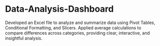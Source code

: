 # Data-Analysis-Dashboard
Developed an Excel file to analyze and summarize data using Pivot Tables, Conditional Formatting, and Slicers. Applied average calculations to compare differences across categories, providing clear, interactive, and insightful analysis.
